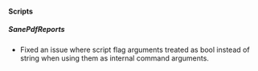 #### Scripts

##### SanePdfReports

- Fixed an issue where script flag arguments treated as bool instead of string when using them as internal command arguments.
